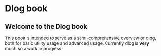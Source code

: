 # Dlog book

## Welcome to the Dlog book
This book is intended to serve as a semi-comprehensive overview of dlog, both for basic utility usage and advanced usage. Currently dlog is __very__ much so a work in progress.
